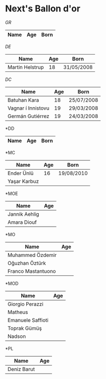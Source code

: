 # Next's Ballon d'or 

*GR*

| Name | Age | Born |
| ---- | --- | ---- |

*DE*

| Name            | Age | Born       |
| --------------- | --- | ---------- |
| Martin Helstrup | 18  | 31/05/2008 |

*DC*

| Name               | Age | Born       |
| ------------------ | --- | ---------- |
| Batuhan Kara       | 18  | 25/07/2008 |
| Vagnar í Innistovu | 19  | 29/03/2008 |
| Germán Gutiérrez   | 19  | 24/03/2008 |

*DD

| Name | Age | Born |
| ---- | --- | ---- |

*MC

| Name         | Age | Born       |
| ------------ | --- | ---------- |
| Ender Ünlü   | 16  | 19/08/2010 |
| Yaşar Karbuz |     |            |

*MOE

| Name          | Age |
| ------------- | --- |
| Jannik Aehlig |     |
| Amara Diouf   |     |

*MO

| Name               | Age |
| ------------------ | --- |
| Muhammed Özdemir   |     |
| Oğuzhan Öztürk     |     |
| Franco Mastantuono |     |

*MOD

| Name              | Age |
| ----------------- | --- |
| Giorgio Perazzi   |     |
| Matheus           |     |
| Emanuele Saffioti |     |
| Toprak Gümüş      |     |
| Nadson            |     |

*PL

| Name        | Age |
| ----------- | --- |
| Deniz Barut |     |
